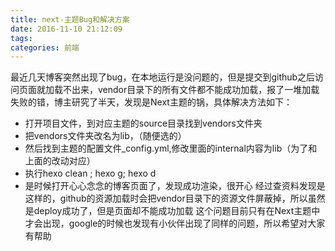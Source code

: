 ```yaml
---
title: next-主题Bug和解决方案
date: 2016-11-10 21:12:09
tags:
categories: 前端
---
```

最近几天博客突然出现了bug，在本地运行是没问题的，但是提交到github之后访问页面就加载不出来，vendor目录下的所有文件都不能成功加载，报了一堆加载失败的错，博主研究了半天，发现是Next主题的锅，具体解决方法如下：

- 打开项目文件，到对应主题的source目录找到vendors文件夹
- 把vendors文件夹改名为lib，（随便选的）
- 然后找到主题的配置文件_config.yml,修改里面的internal内容为lib（为了和上面的改动对应）
- 执行hexo clean ; hexo g; hexo d
- 是时候打开心心念念的博客页面了，发现成功渲染，很开心
经过查资料发现是这样的，github的资源加载时会把vendor目录下的资源文件屏蔽掉，所以虽然是deploy成功了，但是页面却不能成功加载
这个问题目前只有在Next主题中才会出现，google的时候也发现有小伙伴出现了同样的问题，所以希望对大家有帮助
